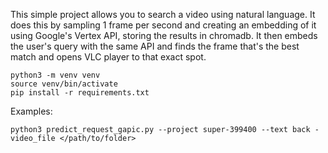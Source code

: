 This simple project allows you to search a video using natural language. It does this by sampling 1 frame per second and creating an embedding of it using Google's Vertex API, storing the results in chromadb. It then embeds the user's query with the same API and finds the frame that's the best match and opens VLC player to that exact spot.

```
python3 -m venv venv
source venv/bin/activate
pip install -r requirements.txt
```

Examples:

`python3 predict_request_gapic.py --project super-399400 --text back -video_file </path/to/folder>`
